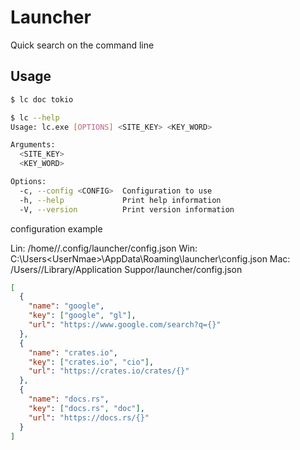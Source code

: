 # Launcher

Quick search on the command line

## Usage

```sh
$ lc doc tokio
```

```sh
$ lc --help
Usage: lc.exe [OPTIONS] <SITE_KEY> <KEY_WORD>

Arguments:
  <SITE_KEY>
  <KEY_WORD>

Options:
  -c, --config <CONFIG>  Configuration to use
  -h, --help             Print help information
  -V, --version          Print version information
```

configuration example

Lin: /home/<UserNmae>/.config/launcher/config.json
Win: C:\Users\<UserNmae>\AppData\Roaming\launcher\config.json
Mac: /Users/<UserNmae>/Library/Application Suppor/launcher/config.json

```json
[
  {
    "name": "google",
    "key": ["google", "gl"],
    "url": "https://www.google.com/search?q={}"
  },
  {
    "name": "crates.io",
    "key": ["crates.io", "cio"],
    "url": "https://crates.io/crates/{}"
  },
  {
    "name": "docs.rs",
    "key": ["docs.rs", "doc"],
    "url": "https://docs.rs/{}"
  }
]
```
